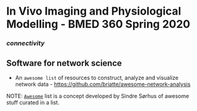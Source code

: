 # In Vivo Imaging and Physiological Modelling - BMED 360 Spring 2020

### _connectivity_


## Software for network science

- An `awesome list` of resources to construct, analyze and visualize network data - https://github.com/briatte/awesome-network-analysis







NOTE: [`Awesome`](https://github.com/sindresorhus/awesome) list is a concept developed by Sindre Sørhus of awesome stuff curated in a list.

